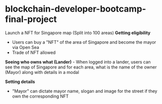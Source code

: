 # blockchain-developer-bootcamp-final-project

Launch a NFT for Singapore map (Split into 100 areas)
**Getting eligibility**
- Users can buy a "NFT" of the area of Singapore and become the mayor via Open Sea
- Trade of NFT allowed
	
    
 **Seeing who owns what (Lander)**
	- When logged into a lander, users can see the map of Singapore and for each area, what is the name of the owner (Mayor) along with details in a modal

**Setting details**
- "Mayor" can dictate mayor name, slogan and image for the street if they own the corresponding NFT
